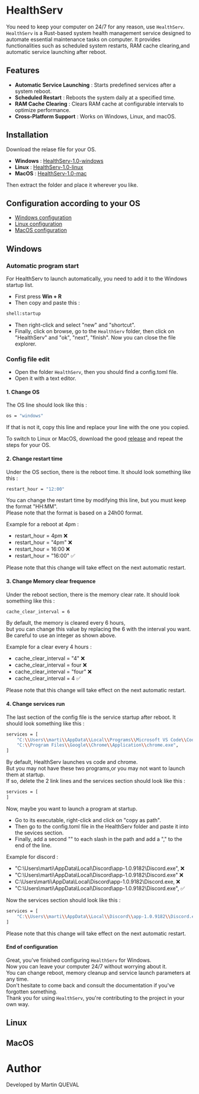 # HealthServ

You need to keep your computer on 24/7 for any reason, use `HealthServ`.<br>
`HealthServ` is a Rust-based system health management service designed to automate essential maintenance tasks on computer.
It provides functionalities such as scheduled system restarts, RAM cache clearing,and automatic service launching after reboot.

## Features

- **Automatic Service Launching** : Starts predefined services after a system reboot.
- **Scheduled Restart** : Reboots the system daily at a specified time.
- **RAM Cache Clearing** : Clears RAM cache at configurable intervals to optimize performance.
- **Cross-Platform Support** : Works on Windows, Linux, and macOS.

## Installation

Download the relase file for your OS.

- **Windows** : [HealthServ-1.0-windows](https://)
- **Linux** : [HealthServ-1.0-linux](https://)
- **MacOS** : [HealthServ-1.0-mac](https://)

Then extract the folder and place it wherever you like.

## Configuration according to your OS
- [Windows configuration](#windows)
- [Linux configuration](#linux)
- [MacOS configuration](#macos)

## Windows
### Automatic program start
For HealthServ to launch automatically, you need to add it to the Windows startup list.
- First press **Win + R**
- Then copy and paste this :
```sh
shell:startup
```
- Then right-click and select "new" and "shortcut".
- Finally, click on browse, go to the `HealthServ` folder, then click on "HealthServ" and "ok", "next", "finish".
Now you can close the file explorer.

### Config file edit
- Open the folder `HealthServ`, then you should find a config.toml file.
- Open it with a text editor.

#### 1. Change OS
The OS line should look like this :
```sh
os = "windows"
```
If that is not it, copy this line and replace your line with the one you copied.

To switch to Linux or MacOS, download the good [release](#installation) and repeat the steps for your OS.

#### 2. Change restart time
Under the OS section, there is the reboot time.
It should look something like this :
```sh
restart_hour = "12:00"
```
You can change the restart time by modifying this line, but you must keep the format "HH:MM".<br>
Please note that the format is based on a 24h00 format.

Example for a reboot at 4pm :
- restart_hour = 4pm ❌
- restart_hour = "4pm" ❌
- restart_hour = 16:00 ❌
- restart_hour = "16:00" ✅

Please note that this change will take effect on the next automatic restart.

#### 3. Change Memory clear frequence
Under the reboot section, there is the memory clear rate.
It should look something like this :
```sh
cache_clear_interval = 6
```
By default, the memory is cleared every 6 hours,<br>
but you can change this value by replacing the 6 with the interval you want.<br>
Be careful to use an integer as shown above.

Example for a clear every 4 hours :
- cache_clear_interval = "4" ❌
- cache_clear_interval = four ❌
- cache_clear_interval = "four" ❌
- cache_clear_interval = 4 ✅

Please note that this change will take effect on the next automatic restart.

#### 4. Change services run
The last section of the config file is the service startup after reboot.
It should look something like this :
```sh
services = [
	"C:\\Users\\marti\\AppData\\Local\\Programs\\Microsoft VS Code\\Code.exe",
	"C:\\Program Files\\Google\\Chrome\\Application\\chrome.exe",
]
```
By default, HealthServ launches vs code and chrome.<br>
But you may not have these two programs,or you may not want to launch them at startup.<br>
If so, delete the 2 link lines and the services section should look like this :
```sh
services = [
]
```

Now, maybe you want to launch a program at startup.
- Go to its executable, right-click and click on "copy as path".
- Then go to the config.toml file in the HealthServ folder and paste it into the sevices section.
- Finally, add a second "\" to each slash in the path and add a "," to the end of the line.

Example for discord :
- "C:\Users\marti\AppData\Local\Discord\app-1.0.9182\Discord.exe", ❌
- "C:\\Users\\marti\\AppData\\Local\\Discord\\app-1.0.9182\\Discord.exe" ❌
- C:\\Users\\marti\\AppData\\Local\\Discord\\app-1.0.9182\\Discord.exe, ❌
- "C:\\Users\\marti\\AppData\\Local\\Discord\\app-1.0.9182\\Discord.exe", ✅

Now the services section should look like this :
```sh
services = [
	"C:\\Users\\marti\\AppData\\Local\\Discord\\app-1.0.9182\\Discord.exe",
]
```

Please note that this change will take effect on the next automatic restart.

#### End of configuration
Great, you've finished configuring `HealthServ` for Windows.<br>
Now you can leave your computer 24/7 without worrying about it.<br>
You can change reboot, memory cleanup and service launch parameters at any time.<br>
Don't hesitate to come back and consult the documentation if you've forgotten something.<br>
Thank you for using `HealthServ`, you're contributing to the project in your own way.

## Linux

## MacOS
# Author
Developed by Martin QUEVAL

